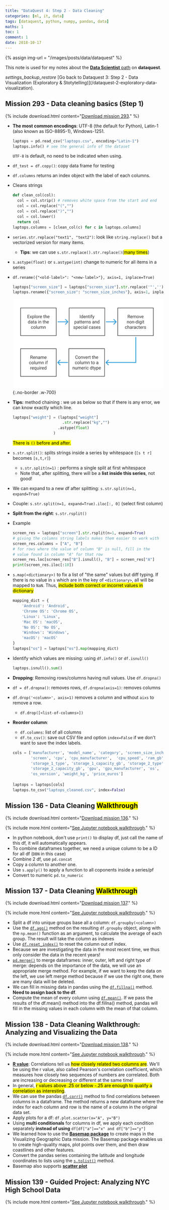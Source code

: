 ```yaml
---
title: "DataQuest 4: Step 2 - Data Cleaning"
categories: [ml, it, data]
tags: [dataquest, python, numpy, pandas, data]
maths: 1
toc: 1
comment: 1
date: 2018-10-17
---
```


{% assign img-url = "/images/posts/data/dataquest" %}

This note is used for my notes about the [**Data Scientist** path](https://www.dataquest.io/path/data-scientist) on **dataquest**.

<div class="see-again">
<i class="material-icons">settings_backup_restore</i>
<span markdown="1">
[Go back to Dataquest 3: Step 2 - Data Visualization (Exploratory & Stotytelling)](/dataquest-2-exploratory-data-visualization).
</span>
</div>

## Mission 293 - Data cleaning basics (Step 1)

{% include download.html content="[Download mission 293](/files/dataquest/mission-293.pdf)." %}

- **The most common encodings**: UTF-8 (the default for Python), Latin-1 (also known as ISO-8895-1), Windows-1251.

  ~~~ python
  laptops = pd.read_csv("laptops.csv", encoding="Latin-1")
  laptops.info() # see the general info of the dataset
  ~~~

	`UTF-8` is default, no need to be indicated when using.

- `df_test = df.copy()`: copy data frame for testing
- `df.columns` returns an index object with the label of each columns.
- Cleans strings

  ~~~ python
  def clean_col(col):
    col = col.strip() # removes white space from the start and end
    col = col.replace("(","")
    col = col.replace(")","")
    col = col.lower()
    return col
  laptops.columns = [clean_col(c) for c in laptops.columns]
  ~~~

- `series.str.replace("text1", "text2")`: look like `string.replace()` but a vectorized version for many items.
  - **Tips**: we can use `s.str.replace().str.replace()`(<mark>many times</mark>)
- `s.astype(float)` or `s.astype(int)` change to numeric for all items in a series
- `df.rename({"<old-label>": "<new-label>"}, axis=1, inplace=True)`

  ~~~ python
  laptops["screen_size"] = laptops["screen_size"].str.replace('"','').astype(float)
  laptops.rename({"screen_size": "screen_size_inches"}, axis=1, inplace=True)
  ~~~

  ![Cleaning workflow](/images/posts/data/dataquest/cleaning_workflow.svg){:.no-border .w-700}

- **Tips:** method chaining : we ue as below so that if there is any error, we can know exactly which line.

	~~~ python
  laptops["weight"] = (laptops["weight"]
             			  .str.replace("kg","")
                        .astype(float)
	                  )
	~~~

	<mark>There is `()` before and after.</mark>

- `s.str.split()`: splits strings inside a series by whitespace (`[s t r]` becomes `[s,t,r]`)
	- `s.str.split(n=1)` : performs a single split at first whitespace
	- Note that, after splitting, there will be a **list inside this series**, not good!
- We can expand to a new df after splitting: `s.str.split(n=1, expand=True)`
- Couple: `s.str.split(n=1, expand=True).iloc[:, 0]` (select first column)
- **Split from the right**: `s.str.rsplit()`
- Example

  ~~~ python
  screen_res = laptops["screen"].str.rsplit(n=1, expand=True)
  # giving the columns string labels makes them easier to work with
  screen_res.columns = ["A", "B"]
  # for rows where the value of column "B" is null, fill in the
  # value found in column "A" for that row
  screen_res.loc[screen_res["B"].isnull(), "B"] = screen_res["A"]
  print(screen_res.iloc[:10])
  ~~~

- `s.map(<dictionary>)` to fix a list of "the same" values but diff typing. If there is no value in `s` which are in the key of `<dictionary>`, all will be mapped to `NaN`. Thus, <mark>include both correct or incorret values in dictionary</mark>

  ~~~ python
  mapping_dict = {
      'Android': 'Android',
      'Chrome OS': 'Chrome OS',
      'Linux': 'Linux',
      'Mac OS': 'macOS',
      'No OS': 'No OS',
      'Windows': 'Windows',
      'macOS': 'macOS'
  }
  laptops["os"] = laptops["os"].map(mapping_dict)
  ~~~

- Identify which values are missing: using `df.info()` or `df.isnull()`

  ~~~ python
  laptops.isnull().sum()
  ~~~

- **Dropping**: Removing rows/columns having null values. Use `df.dropna()`
- `df = df.dropna()`: removes rows, `df.dropna(axis=1)`: removes columns
- `df.drop('<column>', axis=1)` removes a column and without `aixs` to remove a row.

  - `df.drop([<list-of-columns>])`
- **Reorder column**:
	- `df.columns`: list of all columns
	- `df.to_csv()`: save out CSV file and option `index=False` if we don't want to save the index labels.

  ~~~ python
  cols = ['manufacturer', 'model_name', 'category', 'screen_size_inches',
          'screen', 'cpu', 'cpu_manufacturer',  'cpu_speed', 'ram_gb',
          'storage_1_type', 'storage_1_capacity_gb', 'storage_2_type',
          'storage_2_capacity_gb', 'gpu', 'gpu_manufacturer', 'os',
          'os_version', 'weight_kg', 'price_euros']

  laptops = laptops[cols]
  laptops.to_csv("laptops_cleaned.csv", index=False)
  ~~~

## Mission 136 - Data Cleaning <mark>Walkthrough</mark>

{% include download.html content="[Download mission 136](/files/dataquest/mission-136.pdf)." %}

{% include more.html content="[See Jupyter notebook walkthrough](https://github.com/dinhanhthi/ML-self-teaching/tree/master/dataquest-data-scientist/step2/data_cleaning)." %}

- In python notebook, don't use `print()` to display df, just call the name of this df, it will automatically appears.
- To combine dataframes together, we need a unique column to be a ID for all df (`DBN` in this case)
- Combine 2 df, use `pd.concat`
- Copy a column to another one.
- Use `s.apply()` to apply a function to all coponents inside a series/pf
- Convert to numeric `pd.to_numeric`

## Mission 137 - Data Cleaning <mark>Walkthrough</mark>

{% include download.html content="[Download mission 137](/files/dataquest/mission-137.pdf)." %}

{% include more.html content="[See Jupyter notebook walkthrough](https://github.com/dinhanhthi/ML-self-teaching/tree/master/dataquest-data-scientist/step2/data_cleaning)." %}

- Split a df into unique groups base all a column: `df.groupby(<column>)`
- Use the [`df.agg()`](http://pandas.pydata.org/pandas-docs/stable/groupby.html#aggregation) method on the resulting `df.groupby` object, along with the `np.mean()` function as an argument, to calculate the average of each group. The result will take the column as indexes
- Use [`df.reset_index()`](http://pandas.pydata.org/pandas-docs/stable/generated/pandas.DataFrame.reset_index.html) to reset the column out of index.
- Because we are investigating the data in the most recent time, we thus only consider the data in the recent years!
- [`pd.merge()`](http://pandas.pydata.org/pandas-docs/stable/generated/pandas.DataFrame.merge.html) to merge dataframes: inner, outer, left and right type of merge: depends on the importance of the data, we will use an appropriate merge method. For example, if we want to keep the data on the left, we use left merge method because if we use the right one, there are many data will be deleted.
- We can fill in missing data in pandas using the [`df.fillna()`](http://pandas.pydata.org/pandas-docs/stable/generated/pandas.DataFrame.fillna.html) method. **Need to assign back to the df**.
- Compute the mean of every column using [`df.mean()`](http://pandas.pydata.org/pandas-docs/stable/generated/pandas.DataFrame.mean.html). If we pass the results of the df.mean() method into the df.fillna() method, pandas will fill in the missing values in each column with the mean of that column. 


## Mission 138 - Data Cleaning Walkthrough: Analyzing and Visualizing the Data

{% include download.html content="[Download mission 138](/files/dataquest/mission-137.pdf)." %}

{% include more.html content="[See Jupyter notebook walkthrough](https://github.com/dinhanhthi/ML-self-teaching/tree/master/dataquest-data-scientist/step2/data_cleaning)." %}

- **[R value](https://en.wikipedia.org/wiki/Pearson_correlation_coefficient)**: Correlations tell us <mark>how closely related two columns are</mark>. We'll be using the r value, also called Pearson's correlation coefficient, which measures how closely two sequences of numbers are correlated. Both are increasing or decreasing or different at the same time!
- In general, <mark>r values above .25 or below -.25 are enough to qualify a correlation as interesting</mark>.
- We can use the pandas [`df.corr()`](http://pandas.pydata.org/pandas-docs/stable/generated/pandas.DataFrame.corr.html) method to find correlations between columns in a dataframe. The method returns a new dataframe where the index for each column and row is the name of a column in the original data set.
- Apply plots for a df: `df.plot.scatter(x="A", y="B")`
- Using **multi conditionals** for columns in df, we apply each condition separately **instead of using** `df[df["a"]=="x" and df["b"]=="y"]`
- We learned how to use the [**Basemap package**](http://matplotlib.org/basemap/) to create maps in the Visualizing Geographic Data mission. The Basemap package enables us to create high-quality maps, plot points over them, and then draw coastlines and other features.
- Convert the pandas series containing the latitude and longitude coordinates to lists using the [`s.tolist()`](http://pandas.pydata.org/pandas-docs/stable/generated/pandas.Series.tolist.html) method.
- Basemap also supports **[scatter plot](http://matplotlib.org/basemap/api/basemap_api.html#mpl_toolkits.basemap.Basemap.scatter)**

## Mission 139 - Guided Project: Analyzing NYC High School Data

{% include more.html content="[See Jupyter notebook walkthrough](https://github.com/dinhanhthi/ML-self-teaching/tree/master/dataquest-data-scientist/step2/data_cleaning)." %}




